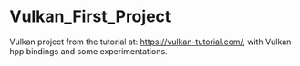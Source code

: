 # Vulkan_First_Project
Vulkan project from the tutorial at: https://vulkan-tutorial.com/, with Vulkan hpp bindings and some experimentations.
